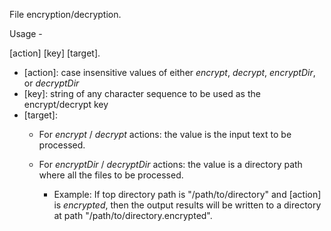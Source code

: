 File encryption/decryption.

Usage - 

[action] [key] [target].

* [action]: case insensitive values of either *encrypt*, *decrypt*, *encryptDir*, or *decryptDir*
* [key]: string of any character sequence to be used as the encrypt/decrypt key
* [target]: 
     * For *encrypt* / *decrypt* actions: the value is the input text to be processed.  
     * For *encryptDir* / *decryptDir* actions: the value is a directory path where all the files to be processed. 
	 
       * Example: If top directory path is "/path/to/directory" and [action] is *encrypted*, then the output results will be written to a directory at path "/path/to/directory.encrypted".
